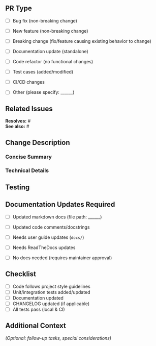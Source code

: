 <!--
  Ensure you've read the project's CONTRIBUTING.md and followed coding style and testing guidelines.
  Title format: [Type] Short description, e.g.: [AWS] Add support for timestream influxdb
-->

## PR Type
<!-- Check all that apply -->
- [ ] Bug fix (non-breaking change)
- [ ] New feature (non-breaking change)
- [ ] Breaking change (fix/feature causing existing behavior to change)
- [ ] Documentation update (standalone)
- [ ] Code refactor (no functional changes)
- [ ] Test cases (added/modified)
- [ ] CI/CD changes
- [ ] Other (please specify: ______)



## Related Issues
<!-- If you use an issue tracker, please put references to them -->
**Resolves:** #  
**See also:** #

## Change Description

### Concise Summary
<!-- 
  Summarize changes in around 50 characters or less  
-->

### Technical Details
<!-- 
  Explain the problem being solved and why this change is necessary. Focus on:
  - Motivation behind the change
  - Architectural decisions
  - Unintended side effects
  - Alternative approaches considered
-->

## Testing
<!-- 
  How was this validated? Include at least one:
  - Added unit/integration test paths
  - Manual test steps (with CLI commands and outputs):
    ```bash
    custodian run -s output policy.yml
    ```
  - Screenshots of test results (e.g., resource states pre/post policy execution)
-->

## Documentation Updates Required
<!-- Check all that apply -->
- [ ] Updated markdown docs (file path: ______)
- [ ] Updated code comments/docstrings
- [ ] Needs user guide updates (`docs/`)
- [ ] Needs ReadTheDocs updates
- [ ] No docs needed (requires maintainer approval)


## Checklist
- [ ] Code follows project style guidelines
- [ ] Unit/integration tests added/updated
- [ ] Documentation updated
- [ ] CHANGELOG updated (if applicable)
- [ ] All tests pass (local & CI)

## Additional Context
*(Optional: follow-up tasks, special considerations)*